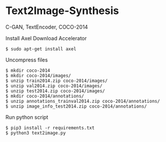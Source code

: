 # Text2Image-Synthesis
C-GAN, TextEncoder, COCO-2014

Install Axel Download Accelerator
~~~
$ sudo apt-get install axel
~~~
Uncompress files
~~~
$ mkdir coco-2014
$ mkdir coco-2014/images/
$ unzip train2014.zip coco-2014/images/
$ unzip val2014.zip coco-2014/images/
$ unzip test2014.zip coco-2014/images/
$ mkdir coco-2014/annotations/
$ unzip annotations_trainval2014.zip coco-2014/annotations/
$ unzip image_info_test2014.zip coco-2014/annotations/
~~~
Run python script
~~~
$ pip3 install -r requirements.txt
$ python3 text2image.py
~~~
